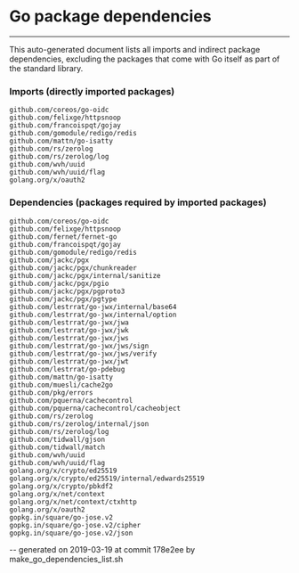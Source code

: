 # Go package dependencies
-------------------------

This auto-generated document lists all imports and indirect package dependencies, excluding the packages that come with Go itself as part of the standard library.

### Imports (directly imported packages)

	github.com/coreos/go-oidc
	github.com/felixge/httpsnoop
	github.com/francoispqt/gojay
	github.com/gomodule/redigo/redis
	github.com/mattn/go-isatty
	github.com/rs/zerolog
	github.com/rs/zerolog/log
	github.com/wvh/uuid
	github.com/wvh/uuid/flag
	golang.org/x/oauth2

### Dependencies (packages required by imported packages)

	github.com/coreos/go-oidc
	github.com/felixge/httpsnoop
	github.com/fernet/fernet-go
	github.com/francoispqt/gojay
	github.com/gomodule/redigo/redis
	github.com/jackc/pgx
	github.com/jackc/pgx/chunkreader
	github.com/jackc/pgx/internal/sanitize
	github.com/jackc/pgx/pgio
	github.com/jackc/pgx/pgproto3
	github.com/jackc/pgx/pgtype
	github.com/lestrrat/go-jwx/internal/base64
	github.com/lestrrat/go-jwx/internal/option
	github.com/lestrrat/go-jwx/jwa
	github.com/lestrrat/go-jwx/jwk
	github.com/lestrrat/go-jwx/jws
	github.com/lestrrat/go-jwx/jws/sign
	github.com/lestrrat/go-jwx/jws/verify
	github.com/lestrrat/go-jwx/jwt
	github.com/lestrrat/go-pdebug
	github.com/mattn/go-isatty
	github.com/muesli/cache2go
	github.com/pkg/errors
	github.com/pquerna/cachecontrol
	github.com/pquerna/cachecontrol/cacheobject
	github.com/rs/zerolog
	github.com/rs/zerolog/internal/json
	github.com/rs/zerolog/log
	github.com/tidwall/gjson
	github.com/tidwall/match
	github.com/wvh/uuid
	github.com/wvh/uuid/flag
	golang.org/x/crypto/ed25519
	golang.org/x/crypto/ed25519/internal/edwards25519
	golang.org/x/crypto/pbkdf2
	golang.org/x/net/context
	golang.org/x/net/context/ctxhttp
	golang.org/x/oauth2
	gopkg.in/square/go-jose.v2
	gopkg.in/square/go-jose.v2/cipher
	gopkg.in/square/go-jose.v2/json

-- 
generated on 2019-03-19 at commit 178e2ee by make_go_dependencies_list.sh
